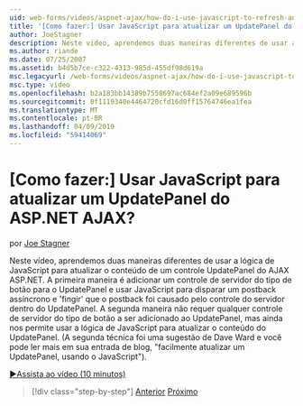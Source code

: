 ```yaml
---
uid: web-forms/videos/aspnet-ajax/how-do-i-use-javascript-to-refresh-an-aspnet-ajax-updatepanel
title: '[Como fazer:] Usar JavaScript para atualizar um UpdatePanel do ASP.NET AJAX? | Microsoft Docs'
author: JoeStagner
description: Neste vídeo, aprendemos duas maneiras diferentes de usar a lógica de JavaScript para atualizar o conteúdo de um controle UpdatePanel do AJAX ASP.NET. A primeira maneira é adicionar um...
ms.author: riande
ms.date: 07/25/2007
ms.assetid: b4d5b7ce-c322-4313-985d-455df98d619a
msc.legacyurl: /web-forms/videos/aspnet-ajax/how-do-i-use-javascript-to-refresh-an-aspnet-ajax-updatepanel
msc.type: video
ms.openlocfilehash: b2a183bb14389b7558697ac684ef2a09e689596b
ms.sourcegitcommit: 0f1119340e4464720cfd16d0ff15764746ea1fea
ms.translationtype: MT
ms.contentlocale: pt-BR
ms.lasthandoff: 04/09/2019
ms.locfileid: "59414069"
---
```

# <a name="how-do-i-use-javascript-to-refresh-an-aspnet-ajax-updatepanel"></a>[Como fazer:] Usar JavaScript para atualizar um UpdatePanel do ASP.NET AJAX?

por [Joe Stagner](https://github.com/JoeStagner)

Neste vídeo, aprendemos duas maneiras diferentes de usar a lógica de JavaScript para atualizar o conteúdo de um controle UpdatePanel do AJAX ASP.NET. A primeira maneira é adicionar um controle de servidor do tipo de botão para o UpdatePanel e usar JavaScript para disparar um postback assíncrono e 'fingir' que o postback foi causado pelo controle do servidor dentro do UpdatePanel. A segunda maneira não requer qualquer controle de servidor do tipo de botão a ser adicionado ao UpdatePanel, mas ainda nos permite usar a lógica de JavaScript para atualizar o conteúdo do UpdatePanel. (A segunda técnica foi uma sugestão de Dave Ward e você pode ler mais em sua entrada de blog, "facilmente atualizar um UpdatePanel, usando o JavaScript").

[&#9654;Assista ao vídeo (10 minutos)](https://channel9.msdn.com/Blogs/ASP-NET-Site-Videos/how-do-i-use-javascript-to-refresh-an-aspnet-ajax-updatepanel)

> [!div class="step-by-step"]
> [Anterior](how-do-i-build-a-custom-aspnet-ajax-server-control.md)
> [Próximo](how-do-i-determine-whether-an-asynchronous-postback-has-occurred.md)
